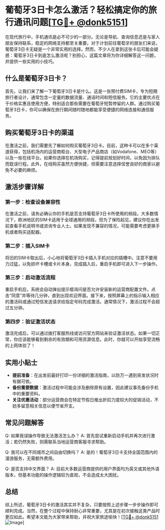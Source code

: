 # 葡萄牙3日卡怎么激活？轻松搞定你的旅行通讯问题[[TG💪+ @donk5151](https://t.me/s/donk5151)]

在现代旅行中，手机通讯是必不可少的一部分。无论是导航、查询信息还是与家人朋友保持联系，稳定的网络支持都至关重要。对于计划前往葡萄牙的朋友们来说，葡萄牙3日卡无疑是一个非常实用的选择。然而，不少人在拿到这张卡后可能会疑惑：葡萄牙3日卡到底怎么激活呢？别担心，这篇文章将为你详细解答这一问题，并提供一些实用的小技巧。

## 什么是葡萄牙3日卡？

首先，让我们来了解一下葡萄牙3日卡是什么。这是一张预付费SIM卡，专为短期旅行者设计，通常包含一定量的数据流量、通话时间和短信服务。它的主要优点在于价格实惠且使用方便，特别适合那些需要在葡萄牙短暂停留的人群。通过购买葡萄牙3日卡，你可以确保在旅行期间随时随地都能享受便捷的网络连接和通信服务。

## 购买葡萄牙3日卡的渠道

在激活之前，我们需要先了解如何购买葡萄牙3日卡。目前，这种卡可以在多个渠道获得，包括机场内的运营商柜台、大型电子产品商店（如Vodafone、MEO等）以及一些在线平台。如果你选择在机场购买，记得提前规划好时间，以免因为排队而耽误行程。此外，在线购买虽然方便快捷，但需要注意选择信誉良好的商家以避免不必要的麻烦。

## 激活步骤详解

### 第一步：检查设备兼容性

在激活之前，请务必确认你的手机是否支持葡萄牙3日卡所使用的频段。大多数情况下，欧洲地区的SIM卡适用于全球通用的频段，但为了保险起见，建议你在出发前查看手机说明书或咨询专业人士。如果发现不兼容的情况，可能需要考虑更换手机或者购买适配器。

### 第二步：插入SIM卡

将旧的SIM卡取出后，小心地将葡萄牙3日卡插入手机对应的插槽中。注意不要用力过猛，以免损坏卡槽或卡片本身。完成插入后，重启手机即可进入下一步操作。

### 第三步：启动激活流程

重启手机后，系统会自动弹出提示框询问是否允许安装新的运营商配置文件。点击“同意”并等待几分钟，直到出现欢迎界面。接下来，按照屏幕上的指示输入相应的激活码或通过短信发送请求给指定号码完成激活。通常情况下，激活过程不会超过五分钟。

### 第四步：验证激活状态

激活完成后，可以通过拨打客服热线或访问官方网站来验证激活状态。如果一切正常，你应该能够看到剩余的有效期和可用资源信息。此时，你就可以开始享受流畅的上网体验了！

## 实用小贴士

- **提前准备**：在出发前最好打印一份详细的激活指南，以防万一遇到突发状况时有据可依。
- **备份重要数据**：激活过程中可能会涉及删除原有设置，因此建议事先备份手机中的重要资料。
- **关注优惠活动**：部分运营商会在特定节假日推出折扣力度较大的促销活动，不妨多留意相关信息以便节省开支。

## 常见问题解答

Q: 如果我误操作导致无法激活怎么办？
A: 首先尝试重新启动手机并再次进行激活；若仍然失败，则需联系当地运营商客服寻求帮助。

Q: 我可以在不同城市之间自由切换吗？
A: 是的！葡萄牙3日卡支持全国范围内的漫游服务，无需额外费用。

Q: 是否支持中文界面？
A: 目前大多数运营商提供的用户界面均为英文或其他外语版本，但基本功能的操作逻辑较为直观，不会造成太大困扰。

## 总结

综上所述，葡萄牙3日卡的激活其实并不复杂，只要按照上述步骤一步步操作即可顺利完成。当然，在整个过程中保持耐心非常重要，尤其是在初次接触这类产品时更应如此。希望本文能为大家带来帮助，并祝大家旅途愉快！[[TG💪+ @donk5151](https://t.me/s/donk5151) ![Image](https://i.postimg.cc/rwNCRYN7/Snipaste-2025-04-30-17-27-05.png)]